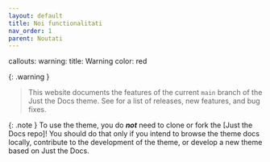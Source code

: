 ```yaml
---
layout: default
title: Noi functionalitati
nav_order: 1
parent: Noutati
---
```

callouts:
  warning:
    title: Warning
    color: red
    
{: .warning }
> This website documents the features of the current `main` branch of the Just the Docs theme. See  for a list of releases, new features, and bug fixes.

{: .note }
To use the theme, you do ***not*** need to clone or fork the [Just the Docs repo]! You should do that only if you intend to browse the theme docs locally, contribute to the development of the theme, or develop a new theme based on Just the Docs.